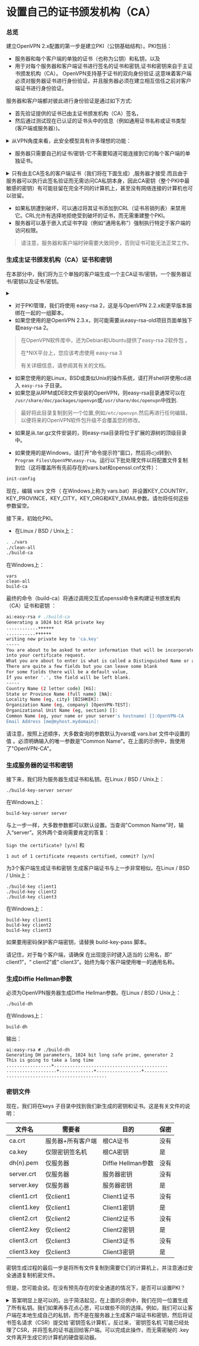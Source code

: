 # 设置自己的证书颁发机构（CA）

### 总览

建立OpenVPN 2.x配置的第一步是建立PKI（公钥基础结构）。PKI包括：

* 服务器和每个客户端的单独的证书（也称为公钥）和私钥，以及
* 用于对每个服务器和客户端证书进行签名的证书和密钥,证书和密钥来自于主证书颁发机构（CA）。
OpenVPN支持基于证书的双向身份验证.这意味着客户端必须对服务器证书进行身份验证，并且服务器必须在建立相互信任之前对客户端证书进行身份验证。

服务器和客户端都对彼此进行身份验证是通过如下方式:
* 首先验证提供的证书已由主证书颁发机构（CA）签名，
* 然后通过测试现在已认证的证书头中的信息（例如通用证书名称或证书类型(客户端或服务器）)。

<details>
  <summary> 从VPN角度来看，此安全模型具有许多理想的功能：</summary>
  <pre>desirable features 理想的功能</pre>
</details>


* 服务器只需要自己的证书/密钥-它不需要知道可能连接到它的每个客户端的单独证书。

<details>
  <summary>只有由主CA签名的客户端证书（我们将在下面生成）,服务器才接受.而且由于服务器可以执行此签名验证而无需访问CA私钥本身，因此CA密钥（整个PKI中最敏感的密钥）有可能驻留在完全不同的计算机上，甚至没有网络连接的计算机也可以驻留。 
  </summary>
  <blockcode> 
     The server will only accept clients whose certificates were signed by the master CA certificate (which we will generate below). And because the server can perform this signature verification without needing access to the CA private key itself, it is possible for the CA key (the most sensitive key in the entire PKI) to reside on a completely different machine, even one without a network connection.
  </blockcode>
</details>  


* 如果私钥遭到破坏，可以通过将其证书添加到CRL（证书吊销列表）来禁用它。CRL允许有选择地拒绝受到破坏的证书，而无需重建整个PKI。
* 服务器可以基于嵌入式证书字段（例如“通用名称”）强制执行特定于客户端的访问权限。

> 请注意，服务器和客户端时钟需要大致同步，否则证书可能无法正常工作。

### 生成主证书颁发机构（CA）证书和密钥

在本部分中，我们将为三个单独的客户端生成一个主CA证书/密钥，一个服务器证书/密钥以及证书/密钥。

<details>
  <summary></summary>
  <blockcode>
  For PKI management, we will use easy-rsa 2, a set of scripts which is bundled with OpenVPN 2.2.x and earlier. If you’re using OpenVPN 2.3.x, you need to download easy-rsa 2 separately from here.
  </blockcode>
</details>

* 对于PKI管理，我们将使用 easy-rsa 2，这是与OpenVPN 2.2.x和更早版本捆绑在一起的一组脚本。
* 如果您使用的是OpenVPN 2.3.x，则可能需要从easy-rsa-old项目页面单独下载easy-rsa 2。
> 在OpenVPN软件库中，还为Debian和Ubuntu提供了easy-rsa 2软件包 。
> 
> 在*NIX平台上，您应该考虑使用 easy-rsa 3
>
> 有关详细信息，请参阅其有关的文档。

* 如果您使用的是Linux，BSD或类似Unix的操作系统，请打开shell并使用cd进入 `easy-rsa` 子目录。
* 如果您是从RPM或DEB文件安装的OpenVPN，则easy-rsa目录通常可以在 `/usr/share/doc/packages/openvpn`或`/usr/share/doc/openvpn`中找到.
> 最好将此目录复制到另一个位置,例如`/etc/openvpn`.然后再进行任何编辑，以便将来的OpenVPN软件包升级不会覆盖您的修改。

* 如果是从.tar.gz文件安装的，则easy-rsa目录将位于扩展的源树的顶级目录中。

* 如果使用的是Windows，请打开“命令提示符”窗口，然后将`cd`转到`\ Program Files\OpenVPN\easy-rsa`。运行以下批处理文件以将配置文件复制到位（这将覆盖所有先前存在的vars.bat和openssl.cnf文件）：

```bat
init-config
```

现在，编辑 vars 文件（ 在Windows上称为 vars.bat）并设置KEY_COUNTRY，KEY_PROVINCE，KEY_CITY，KEY_ORG和KEY_EMAIL参数。请勿将任何这些参数留空。

接下来，初始化PKI。
* 在Linux / BSD / Unix上：

```sh
. ./vars
./clean-all
./build-ca
```

在Windows上：
```
vars
clean-all
build-ca
```

最终的命令（build-ca）将通过调用交互式openssl命令来构建证书颁发机构（CA）证书和密钥 ：

```sh
ai:easy-rsa # ./build-ca
Generating a 1024 bit RSA private key
............++++++
...........++++++
writing new private key to 'ca.key'
-----
You are about to be asked to enter information that will be incorporated
into your certificate request.
What you are about to enter is what is called a Distinguished Name or a DN.
There are quite a few fields but you can leave some blank
For some fields there will be a default value,
If you enter '.', the field will be left blank.
-----
Country Name (2 letter code) [KG]:
State or Province Name (full name) [NA]:
Locality Name (eg, city) [BISHKEK]:
Organization Name (eg, company) [OpenVPN-TEST]:
Organizational Unit Name (eg, section) []:
Common Name (eg, your name or your server's hostname) []:OpenVPN-CA
Email Address [me@myhost.mydomain]:
```
请注意，按照上述顺序，大多数查询的参数默认为vars或 vars.bat 文件中设置的值 。必须明确输入的唯一参数是"Common Name"。在上面的示例中，我使用了"OpenVPN-CA"。
### 生成服务器的证书和密钥
接下来，我们将为服务器生成证书和私钥。在Linux / BSD / Unix上：

```
./build-key-server server
```
在Windows上：

```
build-key-server server
```

与上一步一样，大多数参数都可以默认设置。当查询"Common Name"时，输入“server”。另外两个查询需要肯定的答复：

`Sign the certificate? [y/n]` 和

`1 out of 1 certificate requests certified, commit? [y/n]`

为3个客户端生成证书和密钥
生成客户端证书与上一步非常相似。在Linux / BSD / Unix上：

```
./build-key client1
./build-key client2
./build-key client3
```

在Windows上：
```
build-key client1
build-key client2
build-key client3
```
如果要用密码保护客户端密钥，请替换 build-key-pass 脚本。

请记住，对于每个客户端，请确保 在出现提示时键入适当的 公用名，即“ client1”，“ client2”或“ client3”。始终为每个客户端使用唯一的通用名称。

### 生成Diffie Hellman参数
 必须为OpenVPN服务器生成Diffie Hellman参数。在Linux / BSD / Unix上：
```
./build-dh
```
在Windows上：
```
build-dh
```
输出：

```
ai:easy-rsa # ./build-dh
Generating DH parameters, 1024 bit long safe prime, generator 2
This is going to take a long time
.................+...........................................
...................+.............+.................+.........
......................................
```


### 密钥文件
现在，我们将在keys 子目录中找到我们新生成的密钥和证书。这是有关文件的说明：

<table>
<thead>
<tr>
<th>文件名</th>
<th>需要者</th>
<th>目的</th>
<th>保密</th>
</tr>
</thead>
<tbody>
<tr>
<td>ca.crt</td>
<td>服务器+所有客户端</td>
<td>根CA证书</td>
<td>没有</td>
</tr>
<tr>
<td>ca.key</td>
<td>仅限密钥签名机</td>
<td>根CA密钥</td>
<td>是</td>
</tr>
<tr>
<td>dh{n}.pem</td>
<td>仅服务器</td>
<td>Diffie Hellman参数</td>
<td>没有</td>
</tr>
<tr>
<td>server.crt</td>
<td>仅服务器</td>
<td>服务器密钥</td>
<td>没有</td>
</tr>
<tr>
<td>server.key</td>
<td>仅服务器</td>
<td>服务器密钥</td>
<td>是</td>
</tr>
<tr>
<td>client1.crt</td>
<td>仅client1</td>
<td>Client1证书</td>
<td>没有</td>
</tr>
<tr>
<td>client1.key</td>
<td>仅client1</td>
<td>Client1密钥</td>
<td>是</td>
</tr>
<tr>
<td>client2.crt</td>
<td>仅client2</td>
<td>Client2证书</td>
<td>没有</td>
</tr>
<tr>
<td>client2.key</td>
<td>仅client2</td>
<td>Client2密钥</td>
<td>是</td>
</tr>
<tr>
<td>client3.crt</td>
<td>仅client3</td>
<td>Client3证书</td>
<td>没有</td>
</tr>
<tr>
<td>client3.key</td>
<td>仅client3</td>
<td>Client3密钥</td>
<td>是</td>
</tr>
</tbody>
</table>
密钥生成过程的最后一步是将所有文件复制到需要它们的计算机上，并注意通过安全通道复制机密文件。

但是，您可能会说。在没有预先存在的安全通道的情况下，是否可以设置PKI？
<details>
<summary>
答案明显上是可以的。出于简洁起见，在上面的示例中，我们在同一位置生成了所有私钥。我们如果再多花点心思，可以做些不同的选择。例如，我们可以让客户端在本地生成自己的私钥，而不是在服务器上生成客户端证书和密钥，然后将证书签名请求（CSR）提交给`密钥签名计算机`。反过来，`密钥签名机`可能已经处理了CSR，并将签名的证书返回给客户端。可以完成此操作，而无需密秘的 .key 文件离开生成它的计算机的硬盘驱动器。
</summary>
<blockcode>
The answer is ostensibly yes. In the example above, for the sake of brevity, we generated all private keys in the same place. With a bit more effort, we could have done this differently. For example, instead of generating the client certificate and keys on the server, we could have had the client generate its own private key locally, and then submit a Certificate Signing Request (CSR) to the key-signing machine. In turn, the key-signing machine could have processed the CSR and returned a signed certificate to the client. This could have been done without ever requiring that a secret .key file leave the hard drive of the machine on which it was generated.
</blockcode>
</details>

